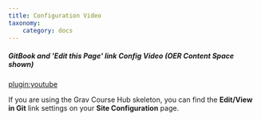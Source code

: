 ```yaml
---
title: Configuration Video
taxonomy:
    category: docs
---
```


##### GitBook and 'Edit this Page' link Config Video (OER Content Space shown)

[plugin:youtube](https://www.youtube.com/watch?v=HVk76h5OWi8)

If you are using the Grav Course Hub skeleton, you can find the **Edit/View in Git** link settings on your **Site Configuration** page.
